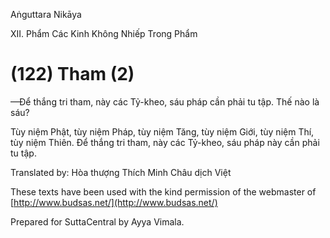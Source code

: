  

Aṅguttara Nikāya

XII. Phẩm Các Kinh Không Nhiếp Trong Phẩm

# (122) Tham (2)

—Ðể thắng tri tham, này các Tỷ-kheo, sáu pháp cần phải tu tập. Thế nào là sáu?

Tùy niệm Phật, tùy niệm Pháp, tùy niệm Tăng, tùy niệm Giới, tùy niệm Thí, tùy niệm Thiên. Ðể thắng tri tham, này các Tỷ-kheo, sáu pháp này cần phải tu tập.

Translated by: Hòa thượng Thích Minh Châu dịch Việt

These texts have been used with the kind permission of the webmaster of [http://www.budsas.net/](http://www.budsas.net/)

Prepared for SuttaCentral by Ayya Vimala.